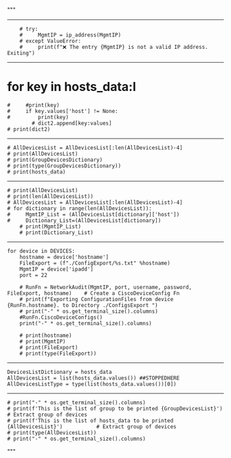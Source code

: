 """

--------------------------------------------------------------------------------------

        # try:
        #     MgmtIP = ip_address(MgmtIP)
        # except ValueError:
        #     print(f"❌ The entry {MgmtIP} is not a valid IP address. Exiting")

--------------------------------------------------------------------------------------


   # for key in hosts_data:l
    #     #print(key)
    #     if key.values['host'] != None:
    #         print(key)
            # dict2.append[key:values]
    # print(dict2)

--------------------------------------------------------------------------------------

    # AllDevicesList = AllDevicesList[:len(AllDevicesList)-4]
    # print(AllDevicesList)
    # print(GroupDevicesDictionary)
    # print(type(GroupDevicesDictionary))
    # print(hosts_data)

--------------------------------------------------------------------------------------

    # print(AllDevicesList)
    # print(len(AllDevicesList))
    # AllDevicesList = AllDevicesList[:len(AllDevicesList)-4]
    # for dictionary in range(len(AllDevicesList)):
    #     MgmtIP_List = (AllDevicesList[dictionary]['host'])
    #     Dictionary_List=(AllDevicesList[dictionary])
        # print(MgmtIP_List)
        # print(Dictionary_List)

--------------------------------------------------------------------------------------

    for device in DEVICES:
        hostname = device['hostname']
        FileExport = (f"./ConfigExport/%s.txt" %hostname)
        MgmtIP = device['ipadd']
        port = 22

        # RunFn = NetworkAudit(MgmtIP, port, username, password, FileExport, hostname)    # Create a CiscoDeviceConfig Fn
        # print(f"Exporting ConfigurationFiles from device {RunFn.hostname}. to Directory ./ConfigsExport ")
        # print("-" * os.get_terminal_size().columns)
        #RunFn.CiscoDeviceConfigs()
        print("-" * os.get_terminal_size().columns)

        # print(hostname)
        # print(MgmtIP)
        # print(FileExport)
        # print(type(FileExport))

-----------------------------------------------------------------------------------------------------------------------

    DevicesListDictionary = hosts_data
    AllDevicesList = list(hosts_data.values()) ##STOPPEDHERE
    AllDevicesListType = type(list(hosts_data.values())[0])

-----------------------------------------------------------------------------------------------------------------------


    # print("-" * os.get_terminal_size().columns)
    # print(f'This is the list of group to be printed {GroupDevicesList}')           # Extract group of devices
    # print(f'This is the list of hosts_data to be printed {AllDevicesList}')           # Extract group of devices
    # print(type(AllDevicesList))
    # print("-" * os.get_terminal_size().columns)


"""